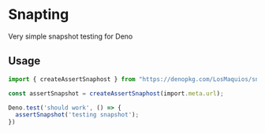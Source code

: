 # Snapting

  Very simple snapshot testing for Deno

## Usage

```ts
import { createAssertSnaphost } from "https://denopkg.com/LosMaquios/snapting/mod.ts";

const assertSnapshot = createAssertSnaphost(import.meta.url);

Deno.test('should work', () => {
  assertSnapshot('testing snapshot');
})
```

